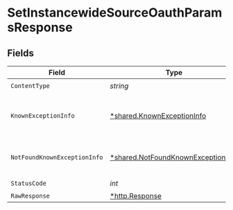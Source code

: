 # SetInstancewideSourceOauthParamsResponse


## Fields

| Field                                                                                   | Type                                                                                    | Required                                                                                | Description                                                                             |
| --------------------------------------------------------------------------------------- | --------------------------------------------------------------------------------------- | --------------------------------------------------------------------------------------- | --------------------------------------------------------------------------------------- |
| `ContentType`                                                                           | *string*                                                                                | :heavy_check_mark:                                                                      | N/A                                                                                     |
| `KnownExceptionInfo`                                                                    | [*shared.KnownExceptionInfo](../../models/shared/knownexceptioninfo.md)                 | :heavy_minus_sign:                                                                      | Exception occurred; see message for details.                                            |
| `NotFoundKnownExceptionInfo`                                                            | [*shared.NotFoundKnownExceptionInfo](../../models/shared/notfoundknownexceptioninfo.md) | :heavy_minus_sign:                                                                      | Object with given id was not found.                                                     |
| `StatusCode`                                                                            | *int*                                                                                   | :heavy_check_mark:                                                                      | N/A                                                                                     |
| `RawResponse`                                                                           | [*http.Response](https://pkg.go.dev/net/http#Response)                                  | :heavy_minus_sign:                                                                      | N/A                                                                                     |